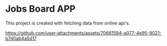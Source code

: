 # Jobs Board APP

This project is created with fetching data from online api's.




https://github.com/user-attachments/assets/70661594-a077-4e95-9021-b7d0ab4a5d17

